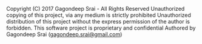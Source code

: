 Copyright (C) 2017 Gagondeep Srai - All Rights Reserved
Unauthorized copying of this project, via any medium is strictly prohibited
Unauthorized distribution of this project without the express permission of the author is forbidden.
This software project is proprietary and confidential
Authored by Gagondeep Srai (gagondeep.srai@gmail.com)